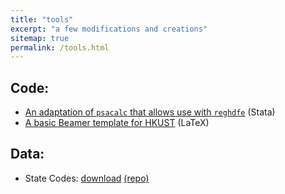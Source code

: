 ```yaml
---
title: "tools"
excerpt: "a few modifications and creations"
sitemap: true
permalink: /tools.html
---
```


## Code:

- [An adaptation of `psacalc` that allows use with `reghdfe`](https://github.com/ArthurHowardMorris/psacalc_supports_reghdfe) (Stata)
- [A basic Beamer template for HKUST](https://github.com/ArthurHowardMorris/HKUST_Beamer_Template) (LaTeX)

## Data:

- State Codes: [download](https://raw.githubusercontent.com/ArthurHowardMorris/statecodes/main/statecodes.csv)  [(repo)](https://github.com/ArthurHowardMorris/statecodes.git)

<!-- ## Notes on Methods
# Still under development
- [Modeling Count Data](https://arthurhowardmorris.github.io/count-data/)
- [Standard Errors](https://arthurhowardmorris.github.io/se-robust-clustered/)
- [Modeling Binary Outcome Variables]()
- [Placebo Tests]()
- [SUESTHDFE]()
-->
